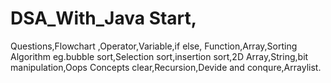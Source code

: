 # DSA_With_Java Start, 
Questions,Flowchart ,Operator,Variable,if else,
Function,Array,Sorting Algorithm eg.bubble sort,Selection sort,insertion sort,2D Array,String,bit manipulation,Oops Concepts clear,Recursion,Devide and conqure,Arraylist.

